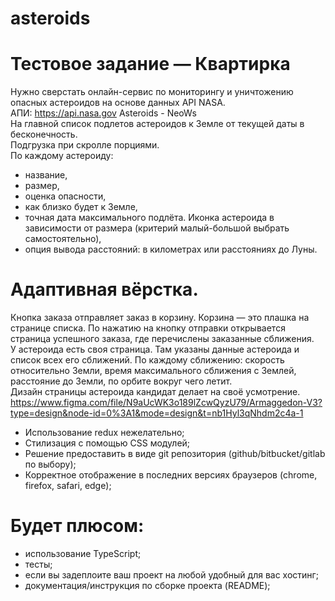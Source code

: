 # asteroids

# Тестовое задание — Квартирка

Нужно сверстать онлайн-сервис по мониторингу и уничтожению опасных астероидов на основе данных API NASA. \
АПИ: https://api.nasa.gov Asteroids - NeoWs \
На главной список подлетов астероидов к Земле от текущей даты в бесконечность.\
Подгрузка при скролле порциями. \
По каждому астероиду:

- название,
- размер,
- оценка опасности,
- как близко будет к Земле,
- точная дата максимального подлёта. Иконка астероида в зависимости от размера (критерий малый-большой выбрать самостоятельно),
- опция вывода расстояний: в километрах или расстояниях до Луны.

# Адаптивная вёрстка.

Кнопка заказа отправляет заказ в корзину. Корзина — это плашка на странице списка. По нажатию на кнопку отправки открывается страница успешного заказа, где перечислены заказанные сближения. \
У астероида есть своя страница. Там указаны данные астероида и список всех его сближений. По каждому сближению: скорость относительно Земли, время максимального сближения с Землей, расстояние до Земли, по орбите вокруг чего летит. \
Дизайн страницы астероида кандидат делает на своё усмотрение.
https://www.figma.com/file/N9aUcWK3o189lZcwQyzU79/Armaggedon-V3?type=design&node-id=0%3A1&mode=design&t=nb1Hyl3qNhdm2c4a-1

- Использование redux нежелательно;
- Стилизация с помощью CSS модулей;
- Решение предоставить в виде git репозитория (github/bitbucket/gitlab по выбору);
- Корректное отображение в последних версиях браузеров (chrome, firefox, safari, edge);

# Будет плюсом:

- использование TypeScript;
- тесты;
- если вы задеплоите ваш проект на любой удобный для вас хостинг;
- документация/инструкция по сборке проекта (README);
